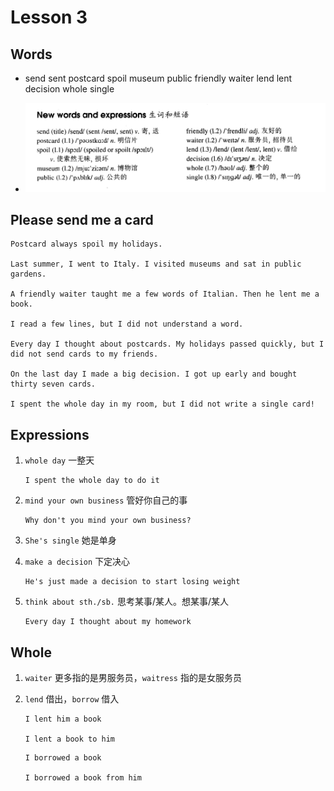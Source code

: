# Lesson 3

## Words

- send sent postcard spoil museum public friendly waiter lend lent decision whole single

- ![Words](../../../Images/Part2/01/words-3.png)

## Please send me a card

```
Postcard always spoil my holidays.

Last summer, I went to Italy. I visited museums and sat in public gardens.

A friendly waiter taught me a few words of Italian. Then he lent me a book.

I read a few lines, but I did not understand a word.

Every day I thought about postcards. My holidays passed quickly, but I did not send cards to my friends.

On the last day I made a big decision. I got up early and bought thirty seven cards.

I spent the whole day in my room, but I did not write a single card!
```

## Expressions

1. `whole day` 一整天

   ```
   I spent the whole day to do it
   ```

2. `mind your own business` 管好你自己的事

   ```
   Why don't you mind your own business?
   ```

3. `She's single` 她是单身

4. `make a decision` 下定决心

   ```
   He's just made a decision to start losing weight
   ```

5. `think about sth./sb.` 思考某事/某人。想某事/某人

   ```
   Every day I thought about my homework
   ```

## Whole

1. `waiter` 更多指的是男服务员，`waitress` 指的是女服务员

2. `lend` 借出，`borrow` 借入

   ```
   I lent him a book

   I lent a book to him
   ```

   ```
   I borrowed a book

   I borrowed a book from him
   ```
